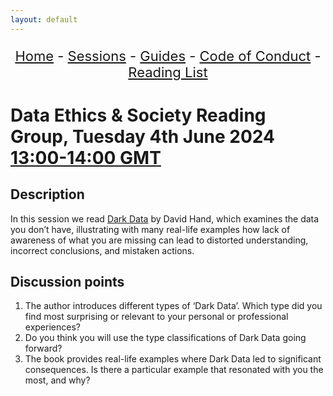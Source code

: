 ```yaml
---
layout: default
---
```


<center>
<p align="center" style="font-size:22px">
<a href="https://data-ethics-and-society.github.io/data-ethics-and-society-reading-group">Home</a> 
- <a href="https://data-ethics-and-society.github.io/data-ethics-and-society-reading-group/SESSIONS.html">Sessions</a> 
- <a href="https://data-ethics-and-society.github.io/data-ethics-and-society-reading-group/Guides/guides.html">Guides</a> 
- <a href="https://data-ethics-and-society.github.io/data-ethics-and-society-reading-group/code-of-conduct.html">Code of Conduct</a> 
- <a href="https://data-ethics-and-society.github.io/data-ethics-and-society-reading-group/READING-LIST.html">Reading List</a>
</p>
</center>

# Data Ethics & Society Reading Group, Tuesday 4th June 2024 [13:00-14:00 GMT](https://www.timeanddate.com/worldclock/fixedtime.html?msg=Dark+Data&iso=20240604T13&p1=136&ah=1)

## Description

In this session we read [Dark Data](https://darkdata.website/) by David Hand, which examines the data you don’t have, illustrating with many real-life examples how lack of awareness of what you are missing can lead to distorted understanding, incorrect conclusions, and mistaken actions.

## Discussion points

1. The author introduces different types of ‘Dark Data’. Which type did you find most surprising or relevant to your personal or professional experiences? 
2. Do you think you will use the type classifications of Dark Data going forward?
3. The book provides real-life examples where Dark Data led to significant consequences. Is there a particular example that resonated with you the most, and why?

<!--

## Meeting notes

### Who came
Number of people: 40

-->
